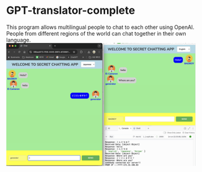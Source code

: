 # GPT-translator-complete

This program allows multilingual people to chat to each other using OpenAI. People from different regions of the world can chat together in their own language.
![chattingApp](images/gptChatting.png)
